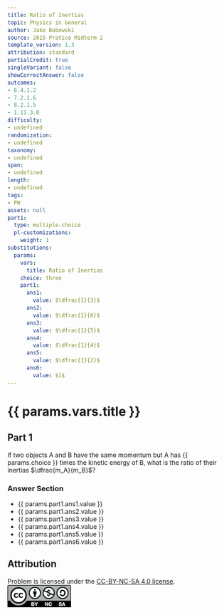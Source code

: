 ```yaml
---
title: Ratio of Inertias
topic: Physics in General
author: Jake Bobowski
source: 2015 Pratice Midterm 2
template_version: 1.3
attribution: standard
partialCredit: true
singleVariant: false
showCorrectAnswer: false
outcomes:
- 6.4.1.2
- 7.2.1.6
- 8.2.1.5
- 1.11.3.0
difficulty:
- undefined
randomization:
- undefined
taxonomy:
- undefined
span:
- undefined
length:
- undefined
tags:
- PW
assets: null
part1:
  type: multiple-choice
  pl-customizations:
    weight: 1
substitutions:
  params:
    vars:
      title: Ratio of Inertias
    choice: three
    part1:
      ans1:
        value: $\dfrac{1}{3}$
      ans2:
        value: $\dfrac{1}{6}$
      ans3:
        value: $\dfrac{1}{5}$
      ans4:
        value: $\dfrac{1}{4}$
      ans5:
        value: $\dfrac{1}{2}$
      ans6:
        value: $1$
---
```

# {{ params.vars.title }}

## Part 1

If two objects A and B have the same momentum but A has {{ params.choice }} times the kinetic energy of B, what is the ratio of their inertias $\dfrac{m_A}{m_B}$?

### Answer Section

- {{ params.part1.ans1.value }}
- {{ params.part1.ans2.value }}
- {{ params.part1.ans3.value }}
- {{ params.part1.ans4.value }}
- {{ params.part1.ans5.value }}
- {{ params.part1.ans6.value }}

## Attribution

Problem is licensed under the [CC-BY-NC-SA 4.0 license](https://creativecommons.org/licenses/by-nc-sa/4.0/).<br> ![The Creative Commons 4.0 license requiring attribution-BY, non-commercial-NC, and share-alike-SA license.](https://raw.githubusercontent.com/firasm/bits/master/by-nc-sa.png)